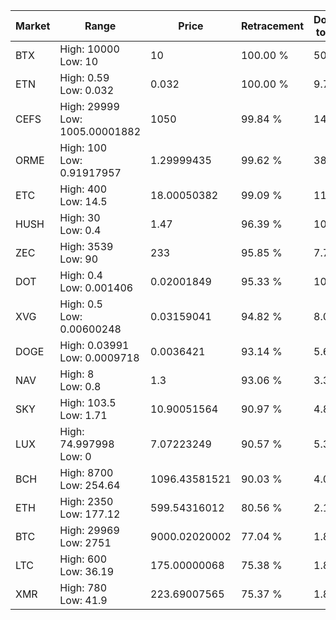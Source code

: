 | Market | Range | Price| Retracement | Doubles to 50% |
| --- | --- | --- | --- | --- |
| BTX | High: 10000<br />Low: 10 | 10 | 100.00 % | 500.50 |
| ETN | High: 0.59<br />Low: 0.032 | 0.032 | 100.00 % | 9.72 |
| CEFS | High: 29999<br />Low: 1005.00001882 | 1050 | 99.84 % | 14.76 |
| ORME | High: 100<br />Low: 0.91917957 | 1.29999435 | 99.62 % | 38.82 |
| ETC | High: 400<br />Low: 14.5 | 18.00050382 | 99.09 % | 11.51 |
| HUSH | High: 30<br />Low: 0.4 | 1.47 | 96.39 % | 10.34 |
| ZEC | High: 3539<br />Low: 90 | 233 | 95.85 % | 7.79 |
| DOT | High: 0.4<br />Low: 0.001406 | 0.02001849 | 95.33 % | 10.03 |
| XVG | High: 0.5<br />Low: 0.00600248 | 0.03159041 | 94.82 % | 8.01 |
| DOGE | High: 0.03991<br />Low: 0.0009718 | 0.0036421 | 93.14 % | 5.61 |
| NAV | High: 8<br />Low: 0.8 | 1.3 | 93.06 % | 3.38 |
| SKY | High: 103.5<br />Low: 1.71 | 10.90051564 | 90.97 % | 4.83 |
| LUX | High: 74.997998<br />Low: 0 | 7.07223249 | 90.57 % | 5.30 |
| BCH | High: 8700<br />Low: 254.64 | 1096.43581521 | 90.03 % | 4.08 |
| ETH | High: 2350<br />Low: 177.12 | 599.54316012 | 80.56 % | 2.11 |
| BTC | High: 29969<br />Low: 2751 | 9000.02020002 | 77.04 % | 1.82 |
| LTC | High: 600<br />Low: 36.19 | 175.00000068 | 75.38 % | 1.82 |
| XMR | High: 780<br />Low: 41.9 | 223.69007565 | 75.37 % | 1.84 |
